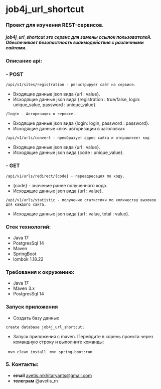 # job4j_url_shortcut

### Проект для изучения REST-сервисов.

##### job4j_url_shortcut это сервис для замены ссылок пользователей. Обеспечивает безопастность взаимодействия с различными сайтами.

### Описание api:
### - POST
`/api/v1/sites/registration - регистрирует сайт на сервисе.`
+ Входящие данные json вида {url : value}. 
+ Исходящие данные json вида {registration : true/false, login: unique_value, password : unique_value}.
  
`/login - Авторизация в сервисе.`
+ Входящие данные json вида {login: login, password : password}.
+ Исходящие данные ключ авторизации в заголовках

`/api/v1/urls/convert - преобразует адрес сайта и отправляеет код`
+ Входящие данные json вида {url : value}.
+ Исходящие данные json вида {code : unique_value}.

### - GET
`/api/v1/urls/redirect/{code} - переадресация по коду.`
+ {code} - значение ранее полученного кода.
+ Исходящие данные json вида {url : value}.

`/api/v1/urls/statistic - получение статистики по количеству вызовов для каждого сайта.`
+ Исходящие данные json вида {url : value, total : value}.

### Стек технологий:
+ Java 17
+ PostgresSql 14
+ Maven
+ SpringBoot
+ lombok 1.18.22

### Требования к окружению:
+ Java 17
+ Maven 3.x
+ PostgresSql 14

### Запуск приложения
+ Создать базу данных

```create database job4j_url_shortcut;```

+ Запуск приложения с maven. Перейдите в корень проекта через командную строку и выполните команды:

``` mvn clean install```
``` mvn spring-boot:run```
### 5. Контакты:
- **email**    avetis.mkhitaryants@gmail.com
- **телеграм** @avetis_m